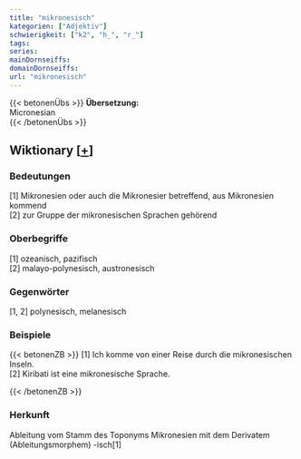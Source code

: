 ```yaml
---
title: "mikronesisch"
kategorien: ["Adjektiv"]
schwierigkeit: ["k2", "h_", "r_"]
tags:
series:
mainDornseiffs:
domainDornseiffs:
url: "mikronesisch"
---
```


{{< betonenÜbs >}}
**Übersetzung:**  
Micronesian  
{{< /betonenÜbs >}}

## Wiktionary [[+](https://de.wiktionary.org/wiki/mikronesisch)]

### Bedeutungen
[1] Mikronesien oder auch die Mikronesier betreffend, aus Mikronesien kommend  
[2] zur Gruppe der mikronesischen Sprachen gehörend  

### Oberbegriffe
[1] ozeanisch, pazifisch  
[2] malayo-polynesisch, austronesisch  

### Gegenwörter
[1, 2] polynesisch, melanesisch  

### Beispiele
{{< betonenZB >}}
[1] Ich komme von einer Reise durch die mikronesischen Inseln.  
[2] Kiribati ist eine mikronesische Sprache.  

{{< /betonenZB >}}
### Herkunft
Ableitung vom Stamm des Toponyms Mikronesien mit dem Derivatem (Ableitungsmorphem) -isch[1]  


